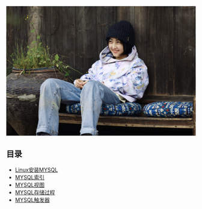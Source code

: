 <div align =  center><img src="../图片/Mysql.JPG" width=950px /></center>
</div>

##  目录

+ [Linux安装MYSQL](https://github.com/ZYBO-o/Skill-Accumulation/blob/main/Mysql/Linux%E7%B3%BB%E7%BB%9F%E5%AE%89%E8%A3%85MYSQL.md)
+ [MYSQL索引](https://github.com/ZYBO-o/Skill-Accumulation/blob/main/Mysql/MYSQL%E7%B4%A2%E5%BC%95.md)
+ [MYSQL视图](https://github.com/ZYBO-o/Skill-Accumulation/blob/main/Mysql/MYSQL%E8%A7%86%E5%9B%BE.md)
+ [MYSQL存储过程](https://github.com/ZYBO-o/Skill-Accumulation/blob/main/Mysql/MYSQL%E5%AD%98%E5%82%A8%E8%BF%87%E7%A8%8B%E5%92%8C%E5%87%BD%E6%95%B0.md)
+ [MYSQL触发器](https://github.com/ZYBO-o/Skill-Accumulation/blob/main/Mysql/MYSQL%E8%A7%A6%E5%8F%91%E5%99%A8.md)


